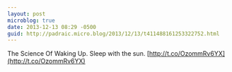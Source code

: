 ```yaml
---
layout: post
microblog: true
date: 2013-12-13 08:29 -0500
guid: http://padraic.micro.blog/2013/12/13/t411488161253322752.html
---
```

The Science Of Waking Up. Sleep with the sun.  [http://t.co/OzommRv6YX](http://t.co/OzommRv6YX)
